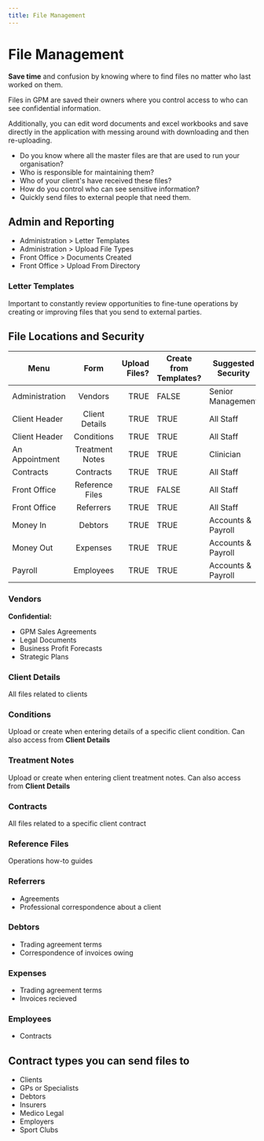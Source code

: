 ```yaml
---
title: File Management
---
```


# File Management

**Save time** and confusion by knowing where to find files no matter who last worked on them.

Files in GPM are saved their owners where you control access to who can see confidential information.

Additionally, you can edit word documents and excel workbooks and save directly in the application with messing around with downloading and then re-uploading.

- Do you know where all the master files are that are used to run your organisation?
- Who is responsible for maintaining them?
- Who of your client's have received these files?
- How do you control who can see sensitive information?
- Quickly send files to external people that need them.

## Admin and Reporting

- Administration > Letter Templates
- Administration > Upload File Types
- Front Office > Documents Created
- Front Office > Upload From Directory

### Letter Templates

Important to constantly review opportunities to fine-tune operations by creating or improving files that you send to external parties.

## File Locations and Security

| Menu           |      Form       | Upload Files? | Create from Templates? | Suggested Security |
| -------------- | :-------------: | ------------: | ---------------------- | ------------------ |
| Administration |     Vendors     |          TRUE | FALSE                  | Senior Management  |
| Client Header  | Client Details  |          TRUE | TRUE                   | All Staff          |
| Client Header  |   Conditions    |          TRUE | TRUE                   | All Staff          |
| An Appointment | Treatment Notes |          TRUE | TRUE                   | Clinician          |
| Contracts      |    Contracts    |          TRUE | TRUE                   | All Staff          |
| Front Office   | Reference Files |          TRUE | FALSE                  | All Staff          |
| Front Office   |    Referrers    |          TRUE | TRUE                   | All Staff          |
| Money In       |     Debtors     |          TRUE | TRUE                   | Accounts & Payroll |
| Money Out      |    Expenses     |          TRUE | TRUE                   | Accounts & Payroll |
| Payroll        |    Employees    |          TRUE | TRUE                   | Accounts & Payroll |

### Vendors

**Confidential:**

- GPM Sales Agreements
- Legal Documents
- Business Profit Forecasts
- Strategic Plans

### Client Details

All files related to clients

### Conditions

Upload or create when entering details of a specific client condition. Can also access from **Client Details**

### Treatment Notes

Upload or create when entering client treatment notes. Can also access from **Client Details**

### Contracts

All files related to a specific client contract

### Reference Files

Operations how-to guides

### Referrers

- Agreements
- Professional correspondence about a client

### Debtors

- Trading agreement terms
- Correspondence of invoices owing

### Expenses

- Trading agreement terms
- Invoices recieved

### Employees

- Contracts

## Contract types you can send files to

- Clients
- GPs or Specialists
- Debtors
- Insurers
- Medico Legal
- Employers
- Sport Clubs

